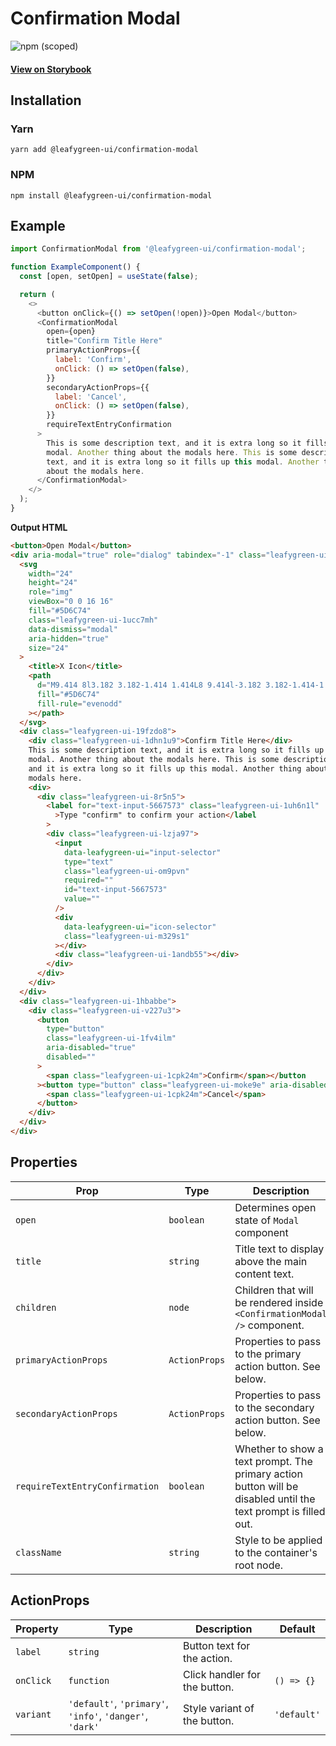 # Confirmation Modal

![npm (scoped)](https://img.shields.io/npm/v/@leafygreen-ui/confirmation-modal.svg)

#### [View on Storybook](https://mongodb.github.io/leafygreen-ui/?path=/story/confirmation-modal--default)

## Installation

### Yarn

```shell
yarn add @leafygreen-ui/confirmation-modal
```

### NPM

```shell
npm install @leafygreen-ui/confirmation-modal
```

## Example

```js
import ConfirmationModal from '@leafygreen-ui/confirmation-modal';

function ExampleComponent() {
  const [open, setOpen] = useState(false);

  return (
    <>
      <button onClick={() => setOpen(!open)}>Open Modal</button>
      <ConfirmationModal
        open={open}
        title="Confirm Title Here"
        primaryActionProps={{
          label: 'Confirm',
          onClick: () => setOpen(false),
        }}
        secondaryActionProps={{
          label: 'Cancel',
          onClick: () => setOpen(false),
        }}
        requireTextEntryConfirmation
      >
        This is some description text, and it is extra long so it fills up this
        modal. Another thing about the modals here. This is some description
        text, and it is extra long so it fills up this modal. Another thing
        about the modals here.
      </ConfirmationModal>
    </>
  );
}
```

**Output HTML**

```html
<button>Open Modal</button>
<div aria-modal="true" role="dialog" tabindex="-1" class="leafygreen-ui-iiijf">
  <svg
    width="24"
    height="24"
    role="img"
    viewBox="0 0 16 16"
    fill="#5D6C74"
    class="leafygreen-ui-1ucc7mh"
    data-dismiss="modal"
    aria-hidden="true"
    size="24"
  >
    <title>X Icon</title>
    <path
      d="M9.414 8l3.182 3.182-1.414 1.414L8 9.414l-3.182 3.182-1.414-1.414L6.586 8 3.404 4.818l1.414-1.414L8 6.586l3.182-3.182 1.414 1.414L9.414 8z"
      fill="#5D6C74"
      fill-rule="evenodd"
    ></path>
  </svg>
  <div class="leafygreen-ui-19fzdo8">
    <div class="leafygreen-ui-1dhn1u9">Confirm Title Here</div>
    This is some description text, and it is extra long so it fills up this
    modal. Another thing about the modals here. This is some description text,
    and it is extra long so it fills up this modal. Another thing about the
    modals here.
    <div>
      <div class="leafygreen-ui-8r5n5">
        <label for="text-input-5667573" class="leafygreen-ui-1uh6n1l"
          >Type "confirm" to confirm your action</label
        >
        <div class="leafygreen-ui-lzja97">
          <input
            data-leafygreen-ui="input-selector"
            type="text"
            class="leafygreen-ui-om9pvn"
            required=""
            id="text-input-5667573"
            value=""
          />
          <div
            data-leafygreen-ui="icon-selector"
            class="leafygreen-ui-m329s1"
          ></div>
          <div class="leafygreen-ui-1andb55"></div>
        </div>
      </div>
    </div>
  </div>
  <div class="leafygreen-ui-1hbabbe">
    <div class="leafygreen-ui-v227u3">
      <button
        type="button"
        class="leafygreen-ui-1fv4ilm"
        aria-disabled="true"
        disabled=""
      >
        <span class="leafygreen-ui-1cpk24m">Confirm</span></button
      ><button type="button" class="leafygreen-ui-moke9e" aria-disabled="false">
        <span class="leafygreen-ui-1cpk24m">Cancel</span>
      </button>
    </div>
  </div>
</div>
```

## Properties

| Prop                           | Type          | Description                                                                                                    | Default |
| ------------------------------ | ------------- | -------------------------------------------------------------------------------------------------------------- | ------- |
| `open`                         | `boolean`     | Determines open state of `Modal` component                                                                     | `false` |
| `title`                        | `string`      | Title text to display above the main content text.                                                             |         |
| `children`                     | `node`        | Children that will be rendered inside `<ConfirmationModal />` component.                                       |         |
| `primaryActionProps`           | `ActionProps` | Properties to pass to the primary action button. See below.                                                    |         |
| `secondaryActionProps`         | `ActionProps` | Properties to pass to the secondary action button. See below.                                                  |         |
| `requireTextEntryConfirmation` | `boolean`     | Whether to show a text prompt. The primary action button will be disabled until the text prompt is filled out. | `false` |
| `className`                    | `string`      | Style to be applied to the container's root node.                                                              |         |

## ActionProps

| Property  | Type                                                     | Description                   | Default     |
| --------- | -------------------------------------------------------- | ----------------------------- | ----------- |
| `label`   | `string`                                                 | Button text for the action.   |             |
| `onClick` | `function`                                               | Click handler for the button. | `() => {}`  |
| `variant` | `'default'`, `'primary'`, `'info'`, `'danger'`, `'dark'` | Style variant of the button.  | `'default'` |
